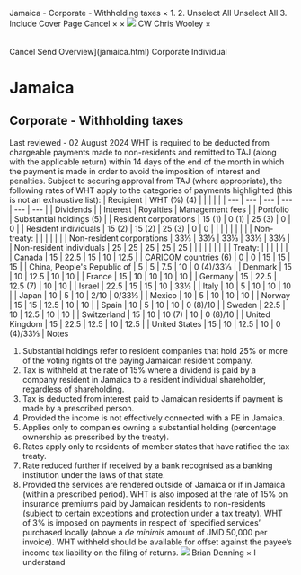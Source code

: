 Jamaica - Corporate - Withholding taxes
×
1.
2.
Unselect All
Unselect All
3.
Include Cover Page
Cancel
×
×
![](-/media/world-wide-tax-summaries/attachments/global---chris-wooley.ashx%3Frev=ac5e5f3223b34096b1afc2a6009c7320&revision=ac5e5f32-23b3-4096-b1af-c2a6009c7320&hash=859B7ADC84DC2CBEC9760E9E6EE7DE6D0A8BFCDF)
CW
Chris Wooley
×
######
Cancel
Send
Overview](jamaica.html)
Corporate
Individual
# Jamaica
## Corporate - Withholding taxes
Last reviewed - 02 August 2024
WHT is required to be deducted from chargeable payments made to non-residents and remitted to TAJ (along with the applicable return) within 14 days of the end of the month in which the payment is made in order to avoid the imposition of interest and penalties.
Subject to securing approval from TAJ (where appropriate), the following rates of WHT apply to the categories of payments highlighted (this is not an exhaustive list):
| Recipient | WHT (%) (4) | | | | |
| --- | --- | --- | --- | --- | --- |
| Dividends | | Interest | Royalties | Management fees |
| Portfolio | Substantial holdings (5) |
| Resident corporations | 15 (1) | 0 (1) | 25 (3) | 0 | 0 |
| Resident individuals | 15 (2) | 15 (2) | 25 (3) | 0 | 0 |
|  |  |  |  |  |  |
| Non-treaty: |  |  |  |  |  |
| Non-resident corporations | 33⅓ | 33⅓ | 33⅓ | 33⅓ | 33⅓ |
| Non-resident individuals | 25 | 25 | 25 | 25 | 25 |
|  |  |  |  |  |  |
| Treaty: |  |  |  |  |  |
| Canada | 15 | 22.5 | 15 | 10 | 12.5 |
| CARICOM countries (6) | 0 | 0 | 15 | 15 | 15 |
| China, People's Republic of | 5 | 5 | 7.5 | 10 | 0 (4)/33⅓ |
| Denmark | 15 | 10 | 12.5 | 10 | 10 |
| France | 15 | 10 | 10 | 10 | 10 |
| Germany | 15 | 22.5 | 12.5 (7) | 10 | 10 |
| Israel | 22.5 | 15 | 15 | 10 | 33⅓ |
| Italy | 10 | 5 | 10 | 10 | 10 |
| Japan | 10 | 5 | 10 | 2/10 | 0/33⅓ |
| Mexico | 10 | 5 | 10 | 10 | 10 |
| Norway | 15 | 15 | 12.5 | 10 | 10 |
| Spain | 10 | 5 | 10 | 10 | 0 (8)/10 |
| Sweden | 22.5 | 10 | 12.5 | 10 | 10 |
| Switzerland | 15 | 10 | 10 (7) | 10 | 0 (8)/10 |
| United Kingdom | 15 | 22.5 | 12.5 | 10 | 12.5 |
| United States | 15 | 10 | 12.5 | 10 | 0 (4)/33⅓ |
Notes
1. Substantial holdings refer to resident companies that hold 25% or more of the voting rights of the paying Jamaican resident company.
2. Tax is withheld at the rate of 15% where a dividend is paid by a company resident in Jamaica to a resident individual shareholder, regardless of shareholding.
3. Tax is deducted from interest paid to Jamaican residents if payment is made by a prescribed person.
4. Provided the income is not effectively connected with a PE in Jamaica.
5. Applies only to companies owning a substantial holding (percentage ownership as prescribed by the treaty).
6. Rates apply only to residents of member states that have ratified the tax treaty.
7. Rate reduced further if received by a bank recognised as a banking institution under the laws of that state.
8. Provided the services are rendered outside of Jamaica or if in Jamaica (within a prescribed period).
WHT is also imposed at the rate of 15% on insurance premiums paid by Jamaican residents to non-residents (subject to certain exceptions and protection under a tax treaty). WHT of 3% is imposed on payments in respect of ‘specified services’ purchased locally (above a *de minimis* amount of JMD 50,000 per invoice).
WHT withheld should be available for offset against the payee’s income tax liability on the filing of returns.
![](-/media/world-wide-tax-summaries/attachments/jamaica---brian-denning.ashx%3Frev=24a3dbb2d6a746a48f45224277f301fa&revision=24a3dbb2-d6a7-46a4-8f45-224277f301fa&hash=981737E120909F0B43796CEA7D812B335536CEF9)
Brian Denning
×
I understand